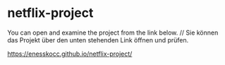 # netflix-project
You can open and examine the project from the link below. // Sie können das Projekt über den unten stehenden Link öffnen und prüfen.

https://enesskocc.github.io/netflix-project/
